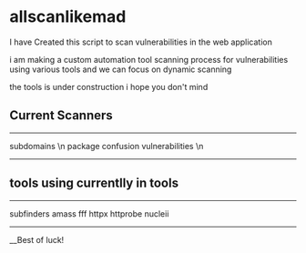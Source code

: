 # allscanlikemad

I have Created this script to scan vulnerabilities in the web application 

i am making a custom automation tool scanning process for vulnerabilities using various tools and we can focus on dynamic scanning

the tools is under construction i hope you don't mind 

## Current Scanners
****
subdomains \n
package confusion vulnerabilities \n
****

## tools using currentlly in tools 
***
subfinders
amass
fff
httpx
httprobe
nucleii
***

__Best of luck! 
